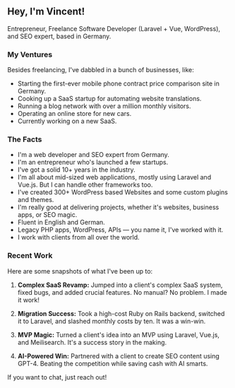 ## Hey, I'm Vincent!

Entrepreneur, Freelance Software Developer (Laravel + Vue, WordPress), and SEO expert, based in Germany.

### My Ventures

Besides freelancing, I've dabbled in a bunch of businesses, like:
- Starting the first-ever mobile phone contract price comparison site in Germany.
- Cooking up a SaaS startup for automating website translations.
- Running a blog network with over a million monthly visitors.
- Operating an online store for new cars.
- Currently working on a new SaaS.

### The Facts

- I'm a web developer and SEO expert from Germany.
- I'm an entrepreneur who's launched a few startups.
- I've got a solid 10+ years in the industry.
- I'm all about mid-sized web applications, mostly using Laravel and Vue.js. But I can handle other frameworks too.
- I've created 300+ WordPress based Websites and some custom plugins and themes.
- I'm really good at delivering projects, whether it's websites, business apps, or SEO magic.
- Fluent in English and German.
- Legacy PHP apps, WordPress, APIs — you name it, I've worked with it.
- I work with clients from all over the world.

### Recent Work

Here are some snapshots of what I've been up to:

1. **Complex SaaS Revamp:** Jumped into a client's complex SaaS system, fixed bugs, and added crucial features. No manual? No problem. I made it work!

2. **Migration Success:** Took a high-cost Ruby on Rails backend, switched it to Laravel, and slashed monthly costs by ten. It was a win-win.

3. **MVP Magic:** Turned a client's idea into an MVP using Laravel, Vue.js, and Meilisearch. It's a success story in the making.

4. **AI-Powered Win:** Partnered with a client to create SEO content using GPT-4. Beating the competition while saving cash with AI smarts.

If you want to chat, just reach out!

